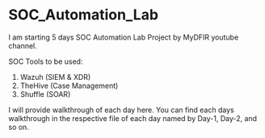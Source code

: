 # SOC_Automation_Lab
I am starting 5 days SOC Automation Lab Project by MyDFIR youtube channel.

SOC Tools to be used: 
1) Wazuh (SIEM & XDR)
2) TheHive (Case Management)
3) Shuffle (SOAR)

I will provide walkthrough of each day here.
You can find each days walkthrough in the respective file of each day named by Day-1, Day-2, and so on.
